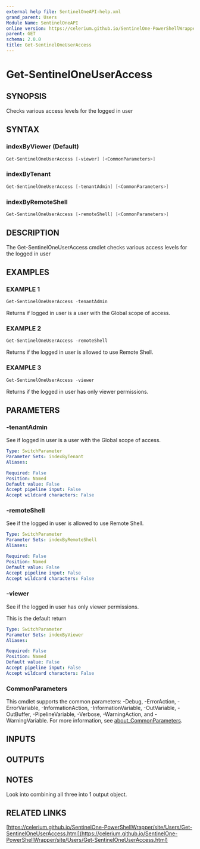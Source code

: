 ```yaml
---
external help file: SentinelOneAPI-help.xml
grand_parent: Users
Module Name: SentinelOneAPI
online version: https://celerium.github.io/SentinelOne-PowerShellWrapper/site/Users/Get-SentinelOneUserAccess.html
parent: GET
schema: 2.0.0
title: Get-SentinelOneUserAccess
---
```


# Get-SentinelOneUserAccess

## SYNOPSIS
Checks various access levels for the logged in user

## SYNTAX

### indexByViewer (Default)
```powershell
Get-SentinelOneUserAccess [-viewer] [<CommonParameters>]
```

### indexByTenant
```powershell
Get-SentinelOneUserAccess [-tenantAdmin] [<CommonParameters>]
```

### indexByRemoteShell
```powershell
Get-SentinelOneUserAccess [-remoteShell] [<CommonParameters>]
```

## DESCRIPTION
The Get-SentinelOneUserAccess cmdlet checks various access levels
for the logged in user

## EXAMPLES

### EXAMPLE 1
```powershell
Get-SentinelOneUserAccess -tenantAdmin
```

Returns if logged in user is a user with the Global scope of access.

### EXAMPLE 2
```powershell
Get-SentinelOneUserAccess -remoteShell
```

Returns if the logged in user is allowed to use Remote Shell.

### EXAMPLE 3
```powershell
Get-SentinelOneUserAccess -viewer
```

Returns if the logged in user has only viewer permissions.

## PARAMETERS

### -tenantAdmin
See if logged in user is a user with the Global scope of access.

```yaml
Type: SwitchParameter
Parameter Sets: indexByTenant
Aliases:

Required: False
Position: Named
Default value: False
Accept pipeline input: False
Accept wildcard characters: False
```

### -remoteShell
See if the logged in user is allowed to use Remote Shell.

```yaml
Type: SwitchParameter
Parameter Sets: indexByRemoteShell
Aliases:

Required: False
Position: Named
Default value: False
Accept pipeline input: False
Accept wildcard characters: False
```

### -viewer
See if the logged in user has only viewer permissions.

This is the default return

```yaml
Type: SwitchParameter
Parameter Sets: indexByViewer
Aliases:

Required: False
Position: Named
Default value: False
Accept pipeline input: False
Accept wildcard characters: False
```

### CommonParameters
This cmdlet supports the common parameters: -Debug, -ErrorAction, -ErrorVariable, -InformationAction, -InformationVariable, -OutVariable, -OutBuffer, -PipelineVariable, -Verbose, -WarningAction, and -WarningVariable. For more information, see [about_CommonParameters](http://go.microsoft.com/fwlink/?LinkID=113216).

## INPUTS

## OUTPUTS

## NOTES
Look into combining all three into 1 output object.

## RELATED LINKS

[https://celerium.github.io/SentinelOne-PowerShellWrapper/site/Users/Get-SentinelOneUserAccess.html](https://celerium.github.io/SentinelOne-PowerShellWrapper/site/Users/Get-SentinelOneUserAccess.html)

